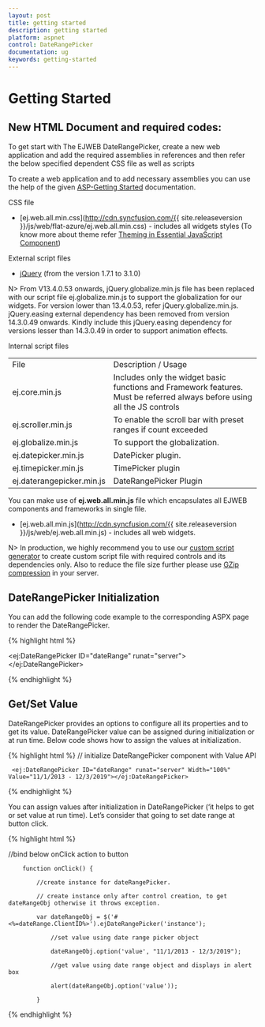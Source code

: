 ```yaml
---
layout: post
title: getting started
description: getting started
platform: aspnet
control: DateRangePicker
documentation: ug
keywords: getting-started
---
```


# Getting Started

## New HTML Document and required codes:

To get start with The EJWEB DateRangePicker, create a new web application and add the required assemblies in references and then refer the below specified dependent CSS file as well as scripts

To create a web application and to add necessary assemblies you can use the help of the given [ASP-Getting Started](https://help.syncfusion.com/aspnet/getting-started) documentation.

CSS file

* [ej.web.all.min.css](http://cdn.syncfusion.com/{{ site.releaseversion }}/js/web/flat-azure/ej.web.all.min.css) - includes all widgets styles (To know more about theme refer [Theming in Essential JavaScript Component](http://help.syncfusion.com/js/theming-in-essential-javascript-components#))

External script files

* [jQuery](http://jquery.com/#) (from the version 1.7.1 to 3.1.0)

N> From V13.4.0.53 onwards, jQuery.globalize.min.js file has been replaced with our script file ej.globalize.min.js to support the globalization for our widgets. For version lower than 13.4.0.53, refer jQuery.globalize.min.js. jQuery.easing external dependency has been removed from version 14.3.0.49 onwards. Kindly include this jQuery.easing dependency for versions lesser than 14.3.0.49 in order to support animation effects.

Internal script files

<table>
<tr>
<td>
File </td><td>
Description / Usage</td></tr>
<tr>
<td>
ej.core.min.js<br></td><td>
Includes only the widget basic functions and Framework features. Must be referred always before using all the JS controls<br></td></tr>
<tr>
<td>
ej.scroller.min.js</td><td>
To enable the scroll bar with preset ranges if count exceeded</td></tr>
<tr>
<td>
ej.globalize.min.js<br></td><td>
To support the globalization.<br></td></tr>
<tr>
<td>
ej.datepicker.min.js<br></td><td>
DatePicker plugin.</td></tr>
<tr>
<td>
ej.timepicker.min.js</td><td>
TimePicker plugin</td></tr>
<tr>
<td>
ej.daterangepicker.min.js</td><td>
DateRangePicker Plugin</td></tr>
</table>

You can make use of **ej.web.all.min.js** file which encapsulates all EJWEB components and frameworks in single file.

* [ej.web.all.min.js](http://cdn.syncfusion.com/{{ site.releaseversion }}/js/web/ej.web.all.min.js) - includes all web widgets.

N>  In production, we highly recommend you to use our [custom script generator](http://helpjs.syncfusion.com/js/include-only-the-needed-widgets#) to create custom script file with required controls and its dependencies only. Also to reduce the file size further please use [GZip compression](https://developers.google.com/web/fundamentals/performance/optimizing-content-efficiency/optimize-encoding-and-transfer?hl=en#text-compression-with-gzip) in your server. 


## DateRangePicker Initialization

You can add the following code example to the corresponding ASPX page to render the DateRangePicker.

{% highlight html %}

 <ej:DateRangePicker ID="dateRange" runat="server"></ej:DateRangePicker>

{% endhighlight %}


## Get/Set Value

DateRangePicker provides an options to configure all its properties and to get its value. DateRangePicker value can be assigned during initialization or at run time. Below code shows how to assign the values at initialization.

{% highlight html %}
    // initialize DateRangePicker component with Value API

     <ej:DateRangePicker ID="dateRange" runat="server" Width="100%" Value="11/1/2013 - 12/3/2019"></ej:DateRangePicker>

{% endhighlight %}


You can assign values after initialization in DateRangePicker (‘it helps to get or set value at run time). Let’s consider that going to set date range at button click.


{% highlight html %}


//bind below onClick action to button

        function onClick() {

            //create instance for dateRangePicker.

            // create instance only after control creation, to get dateRangeObj otherwise it throws exception.

            var dateRangeObj = $('#<%=dateRange.ClientID%>').ejDateRangePicker('instance');

                //set value using date range picker object

                dateRangeObj.option('value', "11/1/2013 - 12/3/2019");

                //get value using date range object and displays in alert box

                alert(dateRangeObj.option('value'));

            }

{% endhighlight %}



